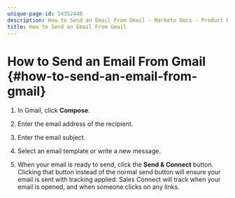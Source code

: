 ```yaml
---
unique-page-id: 14352440
description: How to Send an Email From Gmail - Marketo Docs - Product Documentation
title: How to Send an Email From Gmail
---
```


# How to Send an Email From Gmail {#how-to-send-an-email-from-gmail}

1. In Gmail, click **Compose**.

1. Enter the email address of the recipient.

1. Enter the email subject.

1. Select an email template or write a new message.

1. When your email is ready to send, click the **Send & Connect** button. Clicking that button instead of the normal send button will ensure your email is sent with tracking applied. Sales Connect will track when your email is opened, and when someone clicks on any links.
